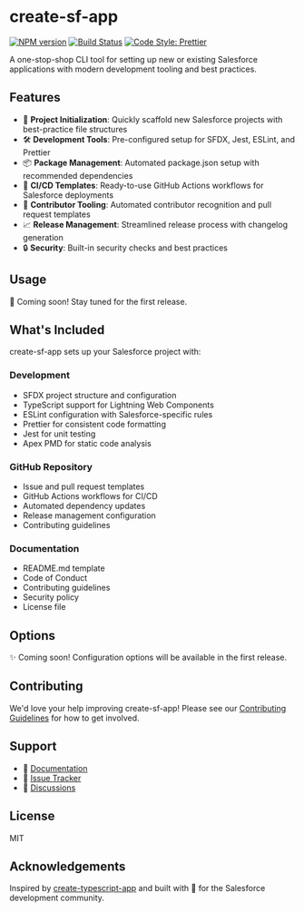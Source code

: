 # create-sf-app

[![NPM version](https://img.shields.io/npm/v/create-sf-app.svg)](https://www.npmjs.com/package/create-sf-app)
[![Build Status](https://github.com/valonlushaj/create-sf-app/workflows/CI/badge.svg)](https://github.com/valonlushaj/create-sf-app/actions?query=workflow%3ACI)
[![Code Style: Prettier](https://img.shields.io/badge/code_style-prettier-ff69b4.svg)](https://github.com/prettier/prettier)

A one-stop-shop CLI tool for setting up new or existing Salesforce applications with modern development tooling and best practices.

## Features

- 🎯 **Project Initialization**: Quickly scaffold new Salesforce projects with best-practice file structures
- 🛠️ **Development Tools**: Pre-configured setup for SFDX, Jest, ESLint, and Prettier
- 📦 **Package Management**: Automated package.json setup with recommended dependencies
- 🔄 **CI/CD Templates**: Ready-to-use GitHub Actions workflows for Salesforce deployments
- 🤝 **Contributor Tooling**: Automated contributor recognition and pull request templates
- 📈 **Release Management**: Streamlined release process with changelog generation
- 🔒 **Security**: Built-in security checks and best practices

## Usage

🚀 Coming soon! Stay tuned for the first release.

## What's Included

create-sf-app sets up your Salesforce project with:

### Development
- SFDX project structure and configuration
- TypeScript support for Lightning Web Components
- ESLint configuration with Salesforce-specific rules
- Prettier for consistent code formatting
- Jest for unit testing
- Apex PMD for static code analysis

### GitHub Repository
- Issue and pull request templates
- GitHub Actions workflows for CI/CD
- Automated dependency updates
- Release management configuration
- Contributing guidelines

### Documentation
- README.md template
- Code of Conduct
- Contributing guidelines
- Security policy
- License file

## Options

✨ Coming soon! Configuration options will be available in the first release.

## Contributing

We'd love your help improving create-sf-app! Please see our [Contributing Guidelines](./CONTRIBUTING.md) for how to get involved.

## Support

- 📝 [Documentation](./docs)
- 🐛 [Issue Tracker](https://github.com/valonlushaj/create-sf-app/issues)
- 💬 [Discussions](https://github.com/valonlushaj/create-sf-app/discussions)

## License

MIT

## Acknowledgements

Inspired by [create-typescript-app](https://github.com/JoshuaKGoldberg/create-typescript-app) and built with 💙 for the Salesforce development community.
